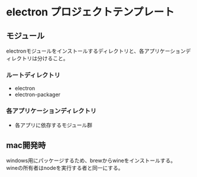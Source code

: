 # electron プロジェクトテンプレート

## モジュール
electronモジュールをインストールするディレクトリと、各アプリケーションディレクトリは分けること。

### ルートディレクトリ
- electron
- electron-packager

### 各アプリケーションディレクトリ
- 各アプリに依存するモジュール群

## mac開発時
windows用にパッケージするため、brewからwineをインストールする。  
wineの所有者はnodeを実行する者と同一にする。  
